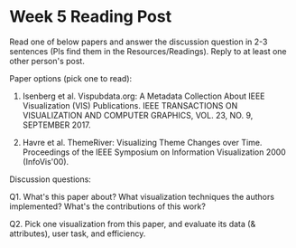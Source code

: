 # Week 5 Reading Post

Read one of below papers and answer the discussion question in 2-3 sentences (Pls find them in the Resources/Readings). Reply to at least one other person's post.

Paper options (pick one to read):

1. Isenberg et al. Vispubdata.org: A Metadata Collection About IEEE Visualization (VIS) Publications. IEEE TRANSACTIONS ON VISUALIZATION AND COMPUTER GRAPHICS, VOL. 23, NO. 9, SEPTEMBER 2017.

2. Havre et al. ThemeRiver: Visualizing Theme Changes over Time. Proceedings of the IEEE Symposium on Information Visualization 2000 (InfoVis'00).

Discussion questions:

Q1. What's this paper about? What visualization techniques the authors implemented? What's the contributions of this work?

Q2. Pick one visualization from this paper, and evaluate its data (& attributes), user task, and efficiency.